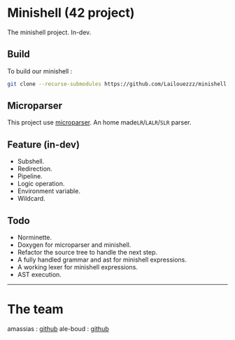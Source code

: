 # Minishell (42 project)

The minishell project. In-dev.

## Build

To build our minishell :

```sh
git clone --recurse-submodules https://github.com/Lailouezzz/minishell
```

## Microparser

This project use [microparser](https://github.com/Lailouezzz/microparser). An home made`LR`/`LALR`/`SLR` parser.

## Feature (in-dev)

- Subshell.
- Redirection.
- Pipeline.
- Logic operation.
- Environment variable.
- Wildcard.

## Todo

- Norminette.
- Doxygen for microparser and minishell.
- Refactor the source tree to handle the next step.
- A fully handled grammar and ast for minishell expressions.
- A working lexer for minishell expressions.
- AST execution.

---

# The team

amassias : [github](https://github.com/Dyamen1411)
ale-boud : [github](https://github.com/lailouezzz)
